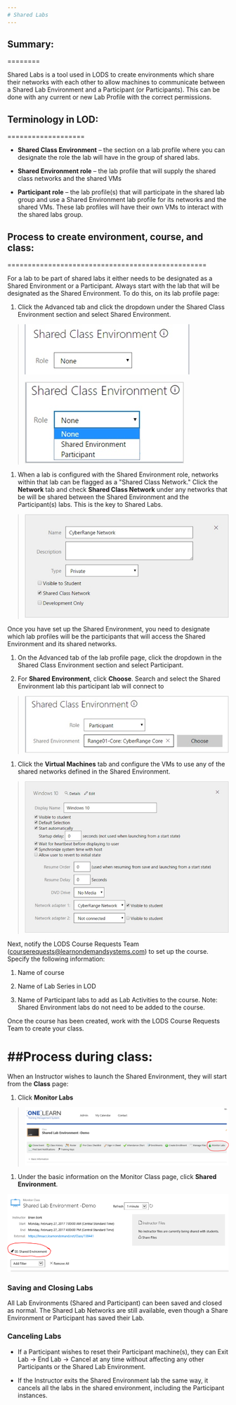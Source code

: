 ```yaml
---
# Shared Labs
---
```


## Summary:
========

Shared Labs is a tool used in LODS to create environments which share
their networks with each other to allow machines to communicate between
a Shared Lab Environment and a Participant (or Participants). This can
be done with any current or new Lab Profile with the correct
permissions.

## Terminology in LOD:
===================

-   **Shared Class Environment** – the section on a lab profile where
    you can designate the role the lab will have in the group of shared
    labs.

-   **Shared Environment role** – the lab profile that will supply the
    shared class networks and the shared VMs

-   **Participant role** – the lab profile(s) that will participate in
    the shared lab group and use a Shared Environment lab profile for
    its networks and the shared VMs. These lab profiles will have their
    own VMs to interact with the shared labs group.

## Process to create environment, course, and class:
=================================================

For a lab to be part of shared labs it either needs to be designated as
a Shared Environment or a Participant. Always start with the lab that
will be designated as the Shared Environment. To do this, on its lab
profile page:

1.  Click the Advanced tab and click the dropdown under the Shared Class
    Environment section and select Shared Environment.

> ![](./media/image1.png)
>
> ![](./media/image2.png)

1.  When a lab is configured with the Shared Environment role, networks
    within that lab can be flagged as a "Shared Class Network." Click
    the **Network** tab and check **Shared Class Network** under any
    networks that be will be shared between the Shared Environment and
    the Participant(s) labs. This is the key to Shared Labs.

> ![](./media/image3.png)

Once you have set up the Shared Environment, you need to designate which
lab profiles will be the participants that will access the Shared
Environment and its shared networks.

1.  On the Advanced tab of the lab profile page, click the dropdown in
    the Shared Class Environment section and select Participant.

2.  For **Shared Environment**, click **Choose**. Search and select the
    Shared Environment lab this participant lab will connect to

> ![](./media/image4.png)

1.  Click the **Virtual Machines** tab and configure the VMs to use any
    of the shared networks defined in the Shared Environment.

> ![](./media/image5.png)

Next, notify the LODS Course Requests Team
(<courserequests@learnondemandsystems.com>) to set up the course.
Specify the following information:

1.  Name of course

2.  Name of Lab Series in LOD

3.  Name of Participant labs to add as Lab Activities to the course.
    Note: Shared Environment labs do not need to be added to the course.

Once the course has been created, work with the LODS Course Requests
Team to create your class.

##Process during class:
=====================

When an Instructor wishes to launch the Shared Environment, they will
start from the **Class** page:

1.  Click **Monitor Labs**

> ![](./media/image6.png)

1.  Under the basic information on the Monitor Class page, click
    **Shared Environment**.

![](./media/image7.png)

### Saving and Closing Labs

All Lab Environments (Shared and Participant) can been saved and closed
as normal. The Shared Lab Networks are still available, even though a
Share Environment or Participant has saved their Lab.

### Canceling Labs

-   If a Participant wishes to reset their Participant machine(s), they
    can Exit Lab -&gt; End Lab -&gt; Cancel at any time without
    affecting any other Participants or the Shared Lab Environment.

-   If the Instructor exits the Shared Environment lab the same way, it
    cancels all the labs in the shared environment, including the
    Participant instances.
